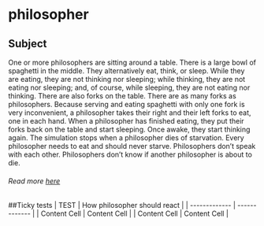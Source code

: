 # philosopher
## Subject
One or more philosophers are sitting around a table. There is a large bowl of spaghetti in the middle. They alternatively eat, think, or sleep. While they are eating, they are not thinking nor sleeping; while thinking, they are not eating nor sleeping; and, of course, while sleeping, they are not eating nor thinking. There are also forks on the table. There are as many forks as philosophers. Because serving and eating spaghetti with only one fork is very inconvenient, a
philosopher takes their right and their left forks to eat, one in each hand. When a philosopher has finished eating, they put their forks back on the table and start sleeping. Once awake, they start thinking again. The simulation stops when a philosopher dies of starvation. Every philosopher needs to eat and should never starve. Philosophers don’t speak with each other. Philosophers don’t know if another philosopher is about to die.
###### Read more [here](https://cdn.intra.42.fr/pdf/pdf/41343/en.subject.pdf)

##Ticky tests
| TEST | How philosopher should react |
| ------------- | ------------- |
| Content Cell  | Content Cell  |
| Content Cell  | Content Cell  |
